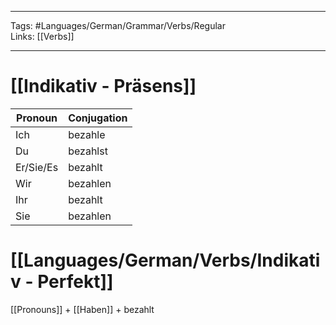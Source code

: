 ___
Tags: #Languages/German/Grammar/Verbs/Regular  
Links: [[Verbs]]
___
# [[Indikativ - Präsens]]
Pronoun|Conjugation
------------ | ------------
Ich | bezahle
Du | bezahlst
Er/Sie/Es | bezahlt
Wir | bezahlen
Ihr | bezahlt
Sie | bezahlen


# [[Languages/German/Verbs/Indikativ - Perfekt]]
[[Pronouns]] + [[Haben]] + bezahlt